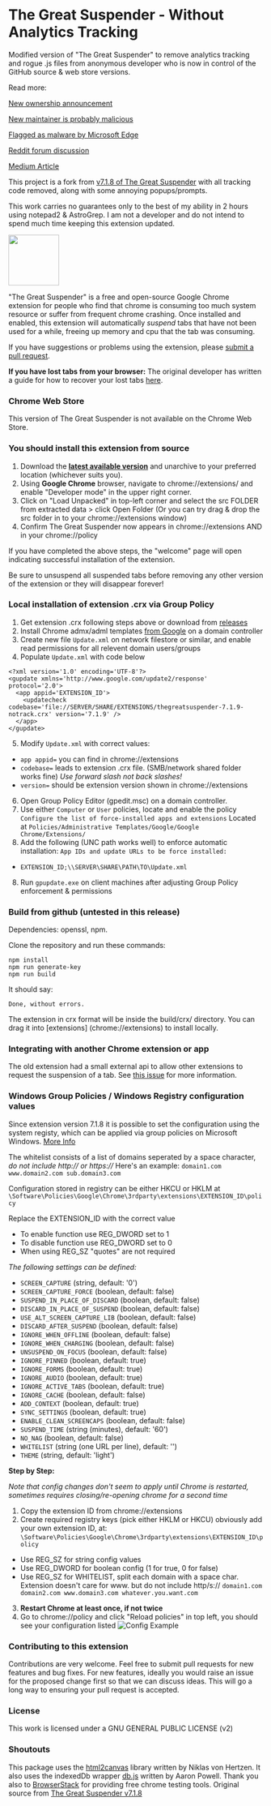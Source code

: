 # The Great Suspender - Without Analytics Tracking

Modified version of "The Great Suspender" to remove analytics tracking and rogue .js files from anonymous developer who is now in control of the GitHub source & web store versions.

Read more:

[New ownership announcement](https://github.com/greatsuspender/thegreatsuspender/issues/1175)

[New maintainer is probably malicious](https://github.com/greatsuspender/thegreatsuspender/issues/1263)

[Flagged as malware by Microsoft Edge](https://www.windowscentral.com/great-suspender-extension-now-flagged-malware-edge-has-built-replacement)

[Reddit forum discussion](https://old.reddit.com/r/HobbyDrama/comments/jouwq7/open_source_development_the_great_suspender_saga/)

[Medium Article](https://medium.com/nerd-for-tech/malware-in-browser-extensions-3805e8763dd5)

This project is a fork from [v7.1.8 of The Great Suspender](https://github.com/greatsuspender/thegreatsuspender) with all tracking code removed, along with some annoying popups/prompts.

This work carries no guarantees only to the best of my ability in 2 hours using notepad2 & AstroGrep. I am not a developer and do not intend to spend much time keeping this extension updated.

<img src="/src/img/suspendy-guy.png" width="100px" />

"The Great Suspender" is a free and open-source Google Chrome extension for people who find that chrome is consuming too much system resource or suffer from frequent chrome crashing. Once installed and enabled, this extension will automatically *suspend* tabs that have not been used for a while, freeing up memory and cpu that the tab was consuming.

If you have suggestions or problems using the extension, please [submit a pull request](https://github.com/aciidic/thegreatsuspender/issues/). 

**If you have lost tabs from your browser:** The original developer has written a guide for how to recover your lost tabs [here](https://github.com/deanoemcke/thegreatsuspender/issues/526
).

### Chrome Web Store

This version of The Great Suspender is not available on the Chrome Web Store.


### You should install this extension from source

1. Download the **[latest available version](https://github.com/aciidic/thegreatsuspender/releases)** and unarchive to your preferred location (whichever suits you).
2. Using **Google Chrome** browser, navigate to chrome://extensions/ and enable "Developer mode" in the upper right corner.
3. Click on "Load Unpacked" in top-left corner and select the src FOLDER from extracted data > click Open Folder
  (Or you can try drag & drop the src folder in to your chrome://extensions window)
4. Confirm The Great Suspender now appears in chrome://extensions AND in your chrome://policy

If you have completed the above steps, the "welcome" page will open indicating successful installation of the extension.

Be sure to unsuspend all suspended tabs before removing any other version of the extension or they will disappear forever!


### Local installation of extension .crx via Group Policy

1. Get extension .crx following steps above or download from [releases](https://github.com/aciidic/thegreatsuspender-notrack/releases)
2. Install Chrome admx/adml templates [from Google](https://support.google.com/chrome/a/answer/187202?hl=en) on a domain controller
3. Create new file `Update.xml` on network filestore or similar, and enable read permissions for all relevent domain users/groups
4. Populate `Update.xml` with code below
```
<?xml version='1.0' encoding='UTF-8'?>
<gupdate xmlns='http://www.google.com/update2/response' protocol='2.0'>
  <app appid='EXTENSION_ID'>
    <updatecheck codebase='file://SERVER/SHARE/EXTENSIONS/thegreatsuspender-7.1.9-notrack.crx' version='7.1.9' />
  </app>
</gupdate>
```
5. Modify `Update.xml` with correct values: 
  - `app appid=` you can find in chrome://extensions
  - `codebase=` leads to extension .crx file. (SMB/network shared folder works fine) *Use forward slash not back slashes!*
  - `version=` should be extension version shown in chrome://extensions
6. Open Group Policy Editor (gpedit.msc) on a domain controller.
8. Use either `Computer` or `User` policies, locate and enable the policy `Configure the list of force-installed apps and extensions`
  Located at `Policies/Administrative Templates/Google/Google Chrome/Extensions/`
7. Add the following (UNC path works well) to enforce automatic installation: `App IDs and update URLs to be force installed:`
  - `EXTENSION_ID;\\SERVER\SHARE\PATH\TO\Update.xml`
8. Run `gpupdate.exe` on client machines after adjusting Group Policy enforcement & permissions


### Build from github (untested in this release)

Dependencies: openssl, npm.

Clone the repository and run these commands:
```
npm install
npm run generate-key
npm run build
```

It should say:
```
Done, without errors.
```

The extension in crx format will be inside the build/crx/ directory. You can drag it into [extensions] (chrome://extensions) to install locally.

### Integrating with another Chrome extension or app

The old extension had a small external api to allow other extensions to request the suspension of a tab. See [this issue](https://github.com/greatsuspender/thegreatsuspender/issues/276) for more information.

### Windows Group Policies / Windows Registry configuration values

Since extension version 7.1.8 it is possible to set the configuration using the system registy, which can be applied via group policies on Microsoft Windows.
[More Info](https://github.com/greatsuspender/thegreatsuspender/issues/1174)

The whitelist consists of a list of domains seperated by a space character, *do not include http:// or https://* Here's an example:
  `domain1.com www.domain2.com sub.domain3.com`

Configuration stored in registry can be either HKCU or HKLM at 
  `\Software\Policies\Google\Chrome\3rdparty\extensions\EXTENSION_ID\policy`

Replace the EXTENSION_ID with the correct value

- To enable function use REG_DWORD set to 1
- To disable function use REG_DWORD set to 0
- When using REG_SZ "quotes" are not required

*The following settings can be defined:*

* `SCREEN_CAPTURE` (string, default: '0')
* `SCREEN_CAPTURE_FORCE` (boolean, default: false)
* `SUSPEND_IN_PLACE_OF_DISCARD` (boolean, default: false)
* `DISCARD_IN_PLACE_OF_SUSPEND` (boolean, default: false)
* `USE_ALT_SCREEN_CAPTURE_LIB` (boolean, default: false)
* `DISCARD_AFTER_SUSPEND` (boolean, default: false)
* `IGNORE_WHEN_OFFLINE` (boolean, default: false)
* `IGNORE_WHEN_CHARGING` (boolean, default: false)
* `UNSUSPEND_ON_FOCUS` (boolean, default: false)
* `IGNORE_PINNED` (boolean, default: true)
* `IGNORE_FORMS` (boolean, default: true)
* `IGNORE_AUDIO` (boolean, default: true)
* `IGNORE_ACTIVE_TABS` (boolean, default: true)
* `IGNORE_CACHE` (boolean, default: false)
* `ADD_CONTEXT` (boolean, default: true)
* `SYNC_SETTINGS` (boolean, default: true)
* `ENABLE_CLEAN_SCREENCAPS` (boolean, default: false)
* `SUSPEND_TIME` (string (minutes), default: '60')
* `NO_NAG` (boolean, default: false)
* `WHITELIST` (string (one URL per line), default: '')
* `THEME` (string, default: 'light')


**Step by Step:**

*Note that config changes don't seem to apply until Chrome is restarted, sometimes requires closing/re-opening chrome for a second time*

1. Copy the extension ID from chrome://extensions
2. Create required registry keys (pick either HKLM or HKCU) obviously add your own extension ID, at:
`\Software\Policies\Google\Chrome\3rdparty\extensions\EXTENSION_ID\policy`
  - Use REG_SZ for string config values
  - Use REG_DWORD for boolean config (1 for true, 0 for false)
  - Use REG_SZ for WHITELIST, split each domain with a space char. Extension doesn't care for www.  but do not include http/s://
    `domain1.com domain2.com www.domain3.com whatever.you.want.com`
3. **Restart Chrome at least once, if not twice**
4. Go to chrome://policy and click "Reload policies" in top left, you should see your configuration listed
![Config Example](https://i.imgur.com/Vr6P7xp.png)


### Contributing to this extension

Contributions are very welcome. Feel free to submit pull requests for new features and bug fixes. For new features, ideally you would raise an issue for the proposed change first so that we can discuss ideas. This will go a long way to ensuring your pull request is accepted.

### License

This work is licensed under a GNU GENERAL PUBLIC LICENSE (v2)

### Shoutouts

This package uses the [html2canvas](https://github.com/niklasvh/html2canvas) library written by Niklas von Hertzen.
It also uses the indexedDb wrapper [db.js](https://github.com/aaronpowell/db.js) written by Aaron Powell.
Thank you also to [BrowserStack](https://www.browserstack.com) for providing free chrome testing tools.
Original source from [The Great Suspender v7.1.8](https://github.com/greatsuspender/thegreatsuspender)
